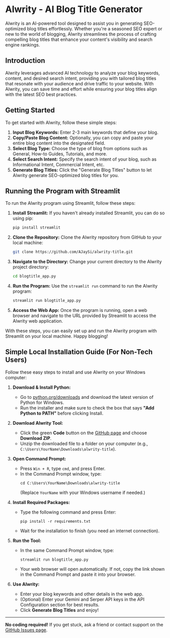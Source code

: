 # Alwrity - AI Blog Title Generator

Alwrity is an AI-powered tool designed to assist you in generating SEO-optimized blog titles effortlessly. Whether you're a seasoned SEO expert or new to the world of blogging, Alwrity streamlines the process of crafting compelling blog titles that enhance your content's visibility and search engine rankings.

## Introduction

Alwrity leverages advanced AI technology to analyze your blog keywords, content, and desired search intent, providing you with tailored blog titles that resonate with your audience and drive traffic to your website. With Alwrity, you can save time and effort while ensuring your blog titles align with the latest SEO best practices.

## Getting Started

To get started with Alwrity, follow these simple steps:

1. **Input Blog Keywords:** Enter 2-3 main keywords that define your blog.
2. **Copy/Paste Blog Content:** Optionally, you can copy and paste your entire blog content into the designated field.
3. **Select Blog Type:** Choose the type of blog from options such as General, How-to Guides, Tutorials, and more.
4. **Select Search Intent:** Specify the search intent of your blog, such as Informational Intent, Commercial Intent, etc.
5. **Generate Blog Titles:** Click the "Generate Blog Titles" button to let Alwrity generate SEO-optimized blog titles for you.

## Running the Program with Streamlit

To run the Alwrity program using Streamlit, follow these steps:

1. **Install Streamlit:** If you haven't already installed Streamlit, you can do so using pip:
    ```bash
    pip install streamlit
    ```

2. **Clone the Repository:** Clone the Alwrity repository from GitHub to your local machine:
    ```bash
    git clone https://github.com/AJaySi/alwrity-title.git
    ```

3. **Navigate to the Directory:** Change your current directory to the Alwrity project directory:
    ```bash
    cd blogtitle_app.py
    ```

4. **Run the Program:** Use the `streamlit run` command to run the Alwrity program:
    ```bash
    streamlit run blogtitle_app.py
    ```

5. **Access the Web App:** Once the program is running, open a web browser and navigate to the URL provided by Streamlit to access the Alwrity web application.

With these steps, you can easily set up and run the Alwrity program with Streamlit on your local machine. Happy blogging!

## Simple Local Installation Guide (For Non-Tech Users)

Follow these easy steps to install and use Alwrity on your Windows computer:

1. **Download & Install Python:**
   - Go to [python.org/downloads](https://www.python.org/downloads/) and download the latest version of Python for Windows.
   - Run the installer and make sure to check the box that says **"Add Python to PATH"** before clicking Install.

2. **Download Alwrity Tool:**
   - Click the green **Code** button on the [GitHub page](https://github.com/AJaySi/alwrity-title) and choose **Download ZIP**.
   - Unzip the downloaded file to a folder on your computer (e.g., `C:\Users\YourName\Downloads\alwrity-title`).

3. **Open Command Prompt:**
   - Press `Win + R`, type `cmd`, and press Enter.
   - In the Command Prompt window, type:
     ```
     cd C:\Users\YourName\Downloads\alwrity-title
     ```
     (Replace `YourName` with your Windows username if needed.)

4. **Install Required Packages:**
   - Type the following command and press Enter:
     ```
     pip install -r requirements.txt
     ```
   - Wait for the installation to finish (you need an internet connection).

5. **Run the Tool:**
   - In the same Command Prompt window, type:
     ```
     streamlit run blogtitle_app.py
     ```
   - Your web browser will open automatically. If not, copy the link shown in the Command Prompt and paste it into your browser.

6. **Use Alwrity:**
   - Enter your blog keywords and other details in the web app.
   - (Optional) Enter your Gemini and Serper API keys in the API Configuration section for best results.
   - Click **Generate Blog Titles** and enjoy!

---

**No coding required!** If you get stuck, ask a friend or contact support on the [GitHub Issues page](https://github.com/AJaySi/alwrity-title/issues).

